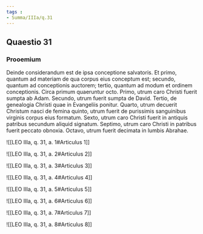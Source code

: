```yaml
---
tags : 
- Summa/IIIa/q.31
---
```


## Quaestio 31

### Prooemium

Deinde considerandum est de ipsa conceptione salvatoris. Et primo, quantum ad materiam de qua corpus eius conceptum est; secundo, quantum ad conceptionis auctorem; tertio, quantum ad modum et ordinem conceptionis. Circa primum quaeruntur octo. Primo, utrum caro Christi fuerit sumpta ab Adam. Secundo, utrum fuerit sumpta de David. Tertio, de genealogia Christi quae in Evangeliis ponitur. Quarto, utrum decuerit Christum nasci de femina quinto, utrum fuerit de purissimis sanguinibus virginis corpus eius formatum. Sexto, utrum caro Christi fuerit in antiquis patribus secundum aliquid signatum. Septimo, utrum caro Christi in patribus fuerit peccato obnoxia. Octavo, utrum fuerit decimata in lumbis Abrahae.

![[LEO IIIa, q. 31, a. 1#Articulus 1]]

![[LEO IIIa, q. 31, a. 2#Articulus 2]]

![[LEO IIIa, q. 31, a. 3#Articulus 3]]

![[LEO IIIa, q. 31, a. 4#Articulus 4]]

![[LEO IIIa, q. 31, a. 5#Articulus 5]]

![[LEO IIIa, q. 31, a. 6#Articulus 6]]

![[LEO IIIa, q. 31, a. 7#Articulus 7]]

![[LEO IIIa, q. 31, a. 8#Articulus 8]]

